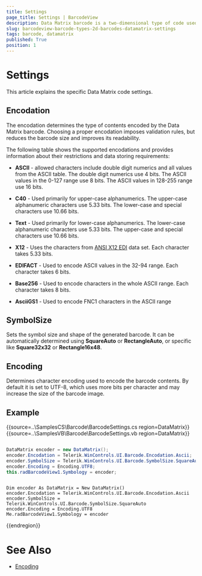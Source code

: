 ```yaml
---
title: Settings
page_title: Settings | BarcodeView
description: Data Matrix barcode is a two-dimensional type of code used widely in industry for marking small parts and items due to its high data density and reliability.   
slug: barcodeview-barcode-types-2d-barcodes-datamatrix-settings 
tags: barcode, datamatrix
published: True
position: 1 
---
```


# Settings

This article explains the specific Data Matrix code settings.

## Encodation

The encodation determines the type of contents encoded by the Data Matrix barcode. Choosing a proper encodation imposes validation rules, but reduces the barcode size and improves its readability.

The following table shows the supported encodations and provides information about their restrictions and data storing requirements:

* **ASCII** - allowed characters include double digit numerics and all values from the ASCII table. The double digit numerics use 4 bits. The ASCII values in the 0-127 range use 8 bits. The ASCII values in 128-255 range use 16 bits.

* **C40** - Used primarily for upper-case alphanumerics. The upper-case alphanumeric characters use 5.33 bits. The lower-case and special characters use 10.66 bits.

* **Text** - Used primarily for lower-case alphanumerics. The lower-case alphanumeric characters use 5.33 bits. The upper-case and special characters use 10.66 bits.

* **X12** - Uses the characters from [ANSI X12 EDI](https://edi3.dicentral.com/ansi-x12) data set. Each character takes 5.33 bits.

* **EDIFACT** - Used to encode ASCII values in the 32-94 range. Each character takes 6 bits.

* **Base256** - Used to encode characters in the whole ASCII range. Each character takes 8 bits.

* **AsciiGS1** - Used to encode FNC1 characters in the ASCII range

## SymbolSize

Sets the symbol size and shape of the generated barcode. It can be automatically determined using **SquareAuto** or **RectangleAuto**, or specific like **Square32x32** or **Rectangle16x48**.

## Encoding

Determines character encoding used to encode the barcode contents. By default it is set to UTF-8, which uses more bits per character and may increase the size of the barcode image.

## Example

{{source=..\SamplesCS\Barcode\BarcodeSettings.cs region=DataMatrix}} 
{{source=..\SamplesVB\Barcode\BarcodeSettings.vb region=DataMatrix}}

````C#

DataMatrix encoder = new DataMatrix();
encoder.Encodation = Telerik.WinControls.UI.Barcode.Encodation.Ascii;
encoder.SymbolSize = Telerik.WinControls.UI.Barcode.SymbolSize.SquareAuto;
encoder.Encoding = Encoding.UTF8;
this.radBarcodeView1.Symbology = encoder;


````
````VB.NET

Dim encoder As DataMatrix = New DataMatrix()
encoder.Encodation = Telerik.WinControls.UI.Barcode.Encodation.Ascii
encoder.SymbolSize = Telerik.WinControls.UI.Barcode.SymbolSize.SquareAuto
encoder.Encoding = Encoding.UTF8
Me.radBarcodeView1.Symbology = encoder

```` 
{{endregion}}

# See Also

* [Encoding](https://docs.microsoft.com/en-us/dotnet/api/system.text.encoding?view=netcore-3.1)
